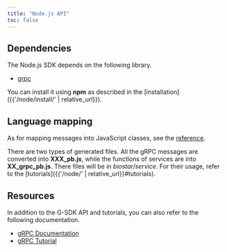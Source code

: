 ```yaml
---
title: "Node.js API"
toc: false
---
```


## Dependencies

The Node.js SDK depends on the following library.

* [grpc](https://www.npmjs.com/package/grpc)

You can install it using __npm__ as described in the [installation]({{'/node/install/' | relative_url}}).

## Language mapping

As for mapping messages into JavaScript classes, see the [reference](https://developers.google.com/protocol-buffers/docs/reference/javascript-generated#message).

There are two types of generated files. All the gRPC messages are converted into __XXX\_pb.js__, while the functions of services are into __XX\_grpc\_pb.js__. There files will be in _biostar/service_. For their usage, refer to the [tutorials]({{'/node/' | relative_url}}#tutorials).

## Resources

In addition to the G-SDK API and tutorials, you can also refer to the following documentation. 

* [gRPC Documentation](https://grpc.github.io/grpc/node/)
* [gRPC Tutorial](https://grpc.io/docs/tutorials/basic/node/)

